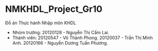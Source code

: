# NMKHDL_Project_Gr10
Đồ án Thực hành Nhập môn KHDL
- Nhóm trưởng: 20120128 - Nguyễn Thị Cẩm Lai.
- Thành viên:  20120547 - Võ Thành Phong.
               20120037 - Trần Thị Minh Anh.
               20120166 - Nguyễn Dương Tuấn Phương.
